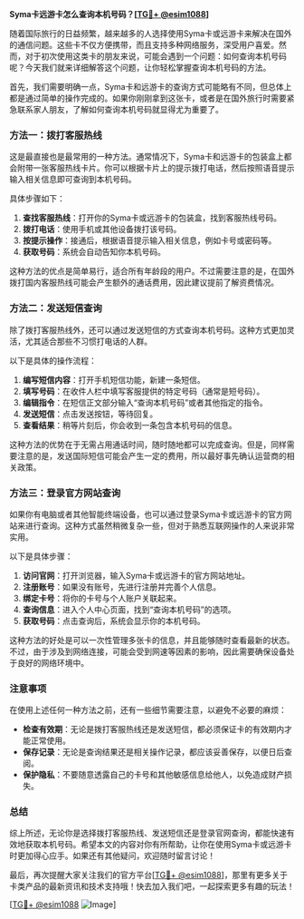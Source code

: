 **Syma卡远游卡怎么查询本机号码？[[TG💪+ @esim1088](https://t.me/s/esim1088)]**

随着国际旅行的日益频繁，越来越多的人选择使用Syma卡或远游卡来解决在国外的通信问题。这些卡不仅方便携带，而且支持多种网络服务，深受用户喜爱。然而，对于初次使用这类卡的朋友来说，可能会遇到一个问题：如何查询本机号码呢？今天我们就来详细解答这个问题，让你轻松掌握查询本机号码的方法。

首先，我们需要明确一点，Syma卡和远游卡的查询方式可能略有不同，但总体上都是通过简单的操作完成的。如果你刚刚拿到这张卡，或者是在国外旅行时需要紧急联系家人朋友，了解如何查询本机号码就显得尤为重要了。

### 方法一：拨打客服热线

这是最直接也是最常用的一种方法。通常情况下，Syma卡和远游卡的包装盒上都会附带一张客服热线卡片。你可以根据卡片上的提示拨打电话，然后按照语音提示输入相关信息即可查询到本机号码。

具体步骤如下：
1. **查找客服热线**：打开你的Syma卡或远游卡的包装盒，找到客服热线号码。
2. **拨打电话**：使用手机或其他设备拨打该号码。
3. **按提示操作**：接通后，根据语音提示输入相关信息，例如卡号或密码等。
4. **获取号码**：系统会自动告知你本机号码。

这种方法的优点是简单易行，适合所有年龄段的用户。不过需要注意的是，在国外拨打国内客服热线可能会产生额外的通话费用，因此建议提前了解资费情况。

### 方法二：发送短信查询

除了拨打客服热线外，还可以通过发送短信的方式查询本机号码。这种方式更加灵活，尤其适合那些不习惯打电话的人群。

以下是具体的操作流程：
1. **编写短信内容**：打开手机短信功能，新建一条短信。
2. **填写号码**：在收件人栏中填写客服提供的特定号码（通常是短号码）。
3. **编辑指令**：在短信正文部分输入“查询本机号码”或者其他指定的指令。
4. **发送短信**：点击发送按钮，等待回复。
5. **查看结果**：稍等片刻后，你会收到一条包含本机号码的信息。

这种方法的优势在于无需占用通话时间，随时随地都可以完成查询。但是，同样需要注意的是，发送国际短信可能会产生一定的费用，所以最好事先确认运营商的相关政策。

### 方法三：登录官方网站查询

如果你有电脑或者其他智能终端设备，也可以通过登录Syma卡或远游卡的官方网站来进行查询。这种方式虽然稍微复杂一些，但对于熟悉互联网操作的人来说非常实用。

以下是具体步骤：
1. **访问官网**：打开浏览器，输入Syma卡或远游卡的官方网站地址。
2. **注册账号**：如果没有账号，先进行注册并完善个人信息。
3. **绑定卡号**：将你的卡号与个人账户关联起来。
4. **查询信息**：进入个人中心页面，找到“查询本机号码”的选项。
5. **获取号码**：点击查询后，系统会显示你的本机号码。

这种方法的好处是可以一次性管理多张卡的信息，并且能够随时查看最新的状态。不过，由于涉及到网络连接，可能会受到网速等因素的影响，因此需要确保设备处于良好的网络环境中。

### 注意事项

在使用上述任何一种方法之前，还有一些细节需要注意，以避免不必要的麻烦：

- **检查有效期**：无论是拨打客服热线还是发送短信，都必须保证卡的有效期内才能正常使用。
- **保存记录**：无论是查询结果还是相关操作记录，都应该妥善保存，以便日后查阅。
- **保护隐私**：不要随意透露自己的卡号和其他敏感信息给他人，以免造成财产损失。

### 总结

综上所述，无论你是选择拨打客服热线、发送短信还是登录官网查询，都能快速有效地获取本机号码。希望本文的内容对你有所帮助，让你在使用Syma卡或远游卡时更加得心应手。如果还有其他疑问，欢迎随时留言讨论！

最后，再次提醒大家关注我们的官方平台[[TG💪+ @esim1088](https://t.me/s/esim1088)]，那里有更多关于卡类产品的最新资讯和技术支持哦！快去加入我们吧，一起探索更多有趣的玩法！

[[TG💪+ @esim1088](https://t.me/s/esim1088) ![Image](https://i.postimg.cc/4NQfJmqS/Snipaste-2025-05-13-00-14-12.png)]
